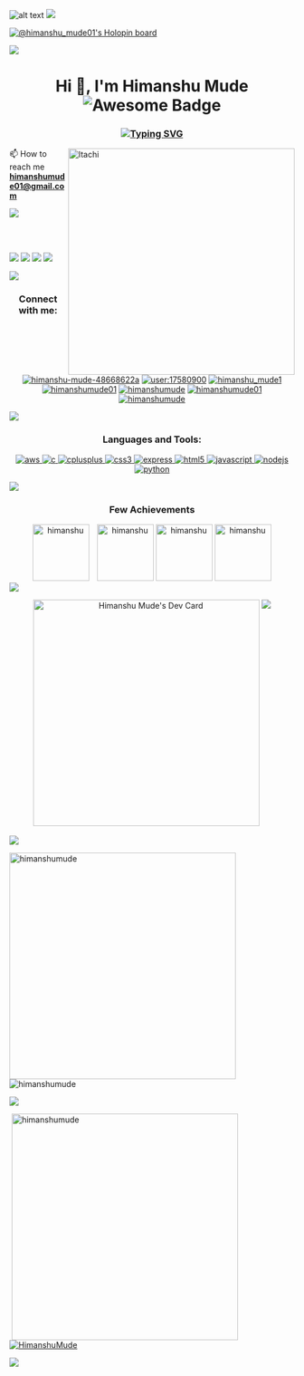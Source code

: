 ![alt text](https://res.cloudinary.com/practicaldev/image/fetch/s--YTgsVTF7--/c_imagga_scale,f_auto,fl_progressive,h_420,q_auto,w_1000/https://dev-to-uploads.s3.amazonaws.com/i/6vnsxy7g486k12yp4bhd.jpg)
<img src = "https://user-images.githubusercontent.com/73097560/115834477-dbab4500-a447-11eb-908a-139a6edaec5c.gif">

[![@himanshu_mude01's Holopin board](https://holopin.me/himanshu_mude01)](https://holopin.io/@himanshu_mude01)

<img src = "https://user-images.githubusercontent.com/73097560/115834477-dbab4500-a447-11eb-908a-139a6edaec5c.gif">
<h1 align="center">Hi 👋, I'm Himanshu Mude  <img src="https://cdn.rawgit.com/sindresorhus/awesome/d7305f38d29fed78fa85652e3a63e154dd8e8829/media/badge.svg" alt="Awesome Badge"/></h1>
<h3 align="center"><a href="https://git.io/typing-svg"><img src="https://readme-typing-svg.demolab.com?font=Fira+Code&duration=2500&pause=1000&center=true&width=435&lines=Competitive+Programming+%F0%9F%A7%91%E2%80%8D%F0%9F%92%BB;Cybersecurity+%F0%9F%8C%90;Backend+%F0%9F%97%84%EF%B8%8F;Gaming+%F0%9F%8E%AE" alt="Typing SVG" /></a></h3>

<img align="right" alt="Itachi" width="400" src="https://www.icegif.com/wp-content/uploads/itachi-icegif.gif">


📫 How to reach me **himanshumude01@gmail.com**

![](http://ForTheBadge.com/images/badges/built-with-love.svg)

<br>
<br>

![](https://komarev.com/ghpvc/?username=HimanshuMude&style=plastic)
![](https://img.shields.io/github/followers/HimanshuMude.svg?style=social&label=Follow&maxAge=2592000)
![](https://img.shields.io/badge/Linux-FCC624?style=for-the-badge&logo=linux&logoColor=black&style=plastic)
![](https://img.shields.io/badge/Windows-0078D6?style=for-the-badge&logo=windows&logoColor=white&style=plastic)

<img src = "https://user-images.githubusercontent.com/73097560/115834477-dbab4500-a447-11eb-908a-139a6edaec5c.gif">
<h3 align="center">Connect with me:</h3>
<p align="center">
<a href="https://linkedin.com/in/himanshu-mude-48668622a" target="blank"><img src="https://img.shields.io/badge/LinkedIn-0077B5?style=for-the-badge&logo=linkedin&logoColor=white&style=plastic" alt="himanshu-mude-48668622a"  /></a> <a href="https://stackoverflow.com/users/user:17580900" target="blank"><img src="https://img.shields.io/badge/Stack_Overflow-FE7A16?style=for-the-badge&logo=stack-overflow&logoColor=white&style=plastic" alt="user:17580900"  /></a> <a href="https://www.codechef.com/users/himanshu_mude1" target="blank"><img src="https://img.shields.io/badge/-CodeChef-5B4638?style=for-the-badge&logo=CodeChef&logoColor=white&style=plastic" alt="himanshu_mude1"  /></a> <a href="https://www.hackerrank.com/himanshumude01" target="blank"><img src="https://img.shields.io/badge/-Hackerrank-2EC866?style=for-the-badge&logo=HackerRank&logoColor=white&style=plastic" alt="himanshumude01"  /></a> <a href="https://codeforces.com/profile/himanshumude" target="blank"><img src="https://img.shields.io/badge/Codeforces-445f9d?style=for-the-badge&logo=Codeforces&logoColor=white&style=plastic" alt="himanshumude"  /></a> <a href="https://www.leetcode.com/himanshumude01" target="blank"><img src="https://img.shields.io/badge/-LeetCode-FFA116?style=for-the-badge&logo=LeetCode&logoColor=black&style=plastic" alt="himanshumude01"  /></a> <a href="https://dev.to/himanshumude" target="blank"><img src="https://img.shields.io/badge/dev.to-0A0A0A?style=for-the-badge&logo=devdotto&logoColor=white&style=plastic" alt="himanshumude"  /></a>
</p>

<img src = "https://user-images.githubusercontent.com/73097560/115834477-dbab4500-a447-11eb-908a-139a6edaec5c.gif">


<h3 align="center">Languages and Tools:</h3>

<p align="center"> <a href="https://aws.amazon.com" target="_blank" rel="noreferrer"> <img src="https://img.shields.io/badge/Amazon_AWS-232F3E?style=for-the-badge&logo=amazon-aws&logoColor=white&style=plastic" alt="aws" /> </a> <a href="https://www.cprogramming.com/" target="_blank" rel="noreferrer"> <img src="https://img.shields.io/badge/C-00599C?style=for-the-badge&logo=c&logoColor=white&style=plastic" alt="c" /> </a> <a href="https://www.w3schools.com/cpp/" target="_blank" rel="noreferrer"> <img src="https://img.shields.io/badge/C%2B%2B-00599C?style=for-the-badge&logo=c%2B%2B&logoColor=white&style=plastic" alt="cplusplus"/> </a> <a href="https://www.w3schools.com/css/" target="_blank" rel="noreferrer"> <img src="https://img.shields.io/badge/CSS-239120?&style=for-the-badge&logo=css3&logoColor=white&style=plastic" alt="css3"/> </a> <a href="https://expressjs.com" target="_blank" rel="noreferrer"> <img src="https://img.shields.io/badge/Express.js-404D59?style=for-the-badge&style=plastic" alt="express"/> </a> <a href="https://www.w3.org/html/" target="_blank" rel="noreferrer"> <img src="https://img.shields.io/badge/HTML-239120?style=for-the-badge&logo=html5&logoColor=white&style=plastic" alt="html5" /> </a> <a href="https://developer.mozilla.org/en-US/docs/Web/JavaScript" target="_blank" rel="noreferrer"> <img src="https://img.shields.io/badge/JavaScript-F7DF1E?style=for-the-badge&logo=JavaScript&logoColor=white&style=plastic" alt="javascript" /> </a> <a href="https://nodejs.org" target="_blank" rel="noreferrer"> <img src="https://img.shields.io/badge/Node.js-43853D?style=for-the-badge&logo=node.js&logoColor=white&style=plastic" alt="nodejs"/> </a> <a href="https://www.python.org" target="_blank" rel="noreferrer"> <img src="https://img.shields.io/badge/Python-3776AB?style=for-the-badge&logo=python&logoColor=white&style=plastic" alt="python" /> </a> 
  
<!-- <a href="https://unity.com/" target="_blank" rel="noreferrer"> <img src="https://www.vectorlogo.zone/logos/unity3d/unity3d-icon.svg" alt="unity" width="40" height="40"/> </a>  -->
  <!-- <a href="https://git-scm.com/" target="_blank" rel="noreferrer"> <img src="https://www.vectorlogo.zone/logos/git-scm/git-scm-icon.svg" alt="git" width="40" height="40"/> </a>  -->
    
<!-- <a href="https://www.linux.org/" target="_blank" rel="noreferrer"> <img src="https://raw.githubusercontent.com/devicons/devicon/master/icons/linux/linux-original.svg" alt="linux" width="40" height="40"/> </a>  -->

</p>
<!-- https://leetcard.jacoblin.cool/himanshumude01?theme=dark&font=Nunito&ext=heatmap -->

<img src = "https://user-images.githubusercontent.com/73097560/115834477-dbab4500-a447-11eb-908a-139a6edaec5c.gif">

<!-- Badges  -->
<h3 align="center">Few Achievements</h3>

<!-- 100 Days Batch 2022 -->
<div align="center" style="text-align: center;">
  <a href="https://leetcode.com/himanshumude01/" target="_blank" style="display: inline-block; margin-right: 10px;">
    <img src="https://leetcode.com/static/images/badges/2022/gif/2022-annual-100.gif" alt="himanshu" height="100" width="100" />
  </a>
  <a href="https://leetcode.com/himanshumude01/" target="_blank" style="display: inline-block;">
    <img src="https://leetcode.com/static/images/badges/2022/gif/2022-12.gif" alt="himanshu" height="100" width="100"  />
  </a>
  <a>
    <img src="https://assets.leetcode.com/static_assets/marketing/2023-50.gif" alt="himanshu" height="100" width="100"/>
  </a>

  <a>
    <img src="https://assets.leetcode.com/static_assets/marketing/2023-100.gif" alt="himanshu" height="100" width="100"/>
  </a>  

</div>

<img src = "https://user-images.githubusercontent.com/73097560/115834477-dbab4500-a447-11eb-908a-139a6edaec5c.gif">
<div align="center">
<p float="center">
  <a href="https://app.daily.dev/h1mu"><img src="https://api.daily.dev/devcards/6e3422f4b1a445e49cf9f4c459ab149c.png?r=634" width="400" alt="Himanshu Mude's Dev Card"/></a>
<img  align=top flex-grow=1 src="https://leetcard.jacoblin.cool/himanshumude01?ext=activity&theme=dark&font=nunito" />
</p>
</div>

<img src = "https://user-images.githubusercontent.com/73097560/115834477-dbab4500-a447-11eb-908a-139a6edaec5c.gif">

<p> 
<img align="left" src="https://github-readme-stats.vercel.app/api/top-langs?username=himanshumude&show_icons=true&theme=radical&locale=en&layout=compact" alt="himanshumude"  width=400px/>
  <img align="center" src="https://github-readme-streak-stats.herokuapp.com/?user=himanshumude&theme=radical" alt="himanshumude" />
</p>

<img src = "https://user-images.githubusercontent.com/73097560/115834477-dbab4500-a447-11eb-908a-139a6edaec5c.gif">

<p>&nbsp;<img align="top" src="https://github-readme-stats.vercel.app/api?username=himanshumude&show_icons=true&theme=radical&locale=en" alt="himanshumude" flex-grow=1 width= 400px />
<a href="https://github.com/ryo-ma/github-profile-trophy"><img src="https://github-profile-trophy.vercel.app/?username=HimanshuMude&theme=radical&margin-h=30&margin-w=30&column=3&no-bg=true" alt="HimanshuMude" /></a> 
</p>

<img src = "https://user-images.githubusercontent.com/73097560/115834477-dbab4500-a447-11eb-908a-139a6edaec5c.gif">

<!--[![HimanshuMude's Github Activity Graph](https://github-readme-activity-graph.cyclic.app/graph?username=HimanshuMude&bg_color=0d1117&color=ff10f0&line=ff00ae&point=ffffff&area=true&hide_border=true)](https://github.com/ashutosh00710/github-readme-activity-graph)-->
